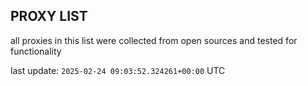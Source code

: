 ## PROXY LIST

all proxies in this list were collected from open sources and tested for functionality

last update: `2025-02-24 09:03:52.324261+00:00` UTC